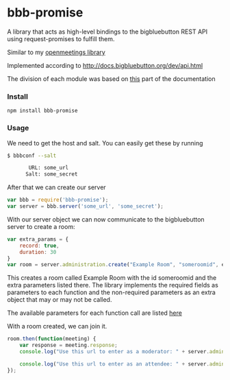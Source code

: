 # bbb-promise
A library that acts as high-level bindings to the bigbluebutton REST API using request-promises to fulfill them.

Similar to my [openmeetings library](https://www.npmjs.com/package/openmeetings)

Implemented according to http://docs.bigbluebutton.org/dev/api.html

The division of each module was based on [this](http://docs.bigbluebutton.org/dev/api.html#api-resources) part of the documentation

### Install

    npm install bbb-promise

### Usage

We need to get the host and salt. You can easily get these by running

```bash
$ bbbconf --salt

       URL: some_url
      Salt: some_secret
```

After that we can create our server 

```javascript
var bbb = require('bbb-promise');
var server = bbb.server('some_url', 'some_secret');
```

With our server object we can now communicate to the bigbluebutton server to create a room:

```javascript
var extra_params = {
	record: true,
	duration: 30
}
var room = server.administration.create("Example Room", "someroomid", extra_params);
```

This creates a room called Example Room with the id someroomid and the extra parameters listed there. The library implements the required fields as parameters to each function and the non-required parameters as an extra object that may or may not be called.

The available parameters for each function call are listed [here](http://docs.bigbluebutton.org/dev/api.html)

With a room created, we can join it. 

```javascript
room.then(function(meeting) {
	var response = meeting.response;
	console.log("Use this url to enter as a moderator: " + server.administration.join("Someone Special", response.meetingID[0], response.moderatorPW[0]));

	console.log("Use this url to enter as an attendee: " + server.administration.join("Not so Special", response.meetingID[0], response.attendeePW[0]));
});
```